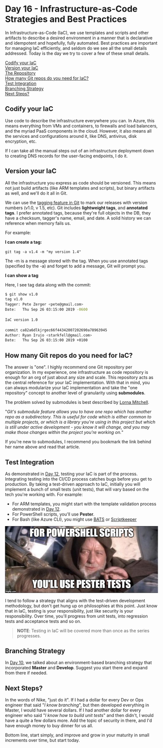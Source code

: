 # Day 16 - Infrastructure-as-Code Strategies and Best Practices 

In Infrastructure-as-Code (IaC), we use templates and scripts and other artifacts to describe a desired environment in a manner that is declarative and idempotent and hopefully, fully automated. Best practices are important for managing IaC efficiently, and seldom do we see all the small details addressed. Today is the day we try to cover a few of these small details.

[Codify your IaC](#codify-your-iac)<br/>
[Version your IaC](#version-your-iac)<br/>
[The Repository](#the-repository)<br/>
[How many Git repos do you need for IaC?](#how-many-git-repos-do-you-need-for-iac)<br/>
[Test Integration](#test-integration)<br/>
[Branching Strategy](#branching-strategy)<br/>
[Next Steps?](#next-steps)<br/>

## Codify your IaC

Use code to describe the infrastructure everywhere you can. In Azure, this means everything from VMs and containers, to firewalls and load balancers, and the myriad PaaS components in the cloud. However, it also means all the services and configurations around it, like DNS, antivirus, disk encryption, etc.

If I can take all the manual steps out of an infrastructure deployment down to creating DNS records for the user-facing endpoints, I do it.

## Version your IaC

All the infrastructure you express as code should be versioned. This means not just build artifacts (like ARM templates and scripts), but binary artifacts as well, and we'll do it all in Git.

We can use the [tagging feature in Git](https://git-scm.com/book/en/v2/Git-Basics-Tagging) to mark our releases with version numbers (v1.0, v 1.5, etc). Git includes **lightweight tags**, and **annotated tags**. I prefer annotated tags, because they're full objects in the DB, they have a checksum, tagger's name, email, and date. A solid history we can reference when memory fails us.

For example:

**I can create a tag:**

`git tag -a v1.4 -m "my version 1.4"`

The -m is a message stored with the tag. When you use annotated tags (specified by the -a) and forget to add a message, Git will prompt you.

**I can show a tag**

Here, I see tag data along with the commit:

```bash
$ git show v1.0
tag v1.0
Tagger: Pete Zerger <pete@gmail.com>
Date:   Thu Sep 26 03:15:00 2019 -0600

IaC version 1.0

commit ca82a6dlkjrgec66f44342007202690a78963945
Author: Ryan Irujo <starkfell@gmail.com>
Date:   Thu Sep 26 03:15:00 2019 +0100
```

## How many Git repos do you need for IaC?

The answer is "one". I highly recommend one Git repository per organization. In my experience, one infrastructure as code repository is enough for an org of just about any size and scale. This repository acts as the central reference for your IaC implementation. With that in mind, you can always modularize your IaC implementation and take the "one repository" concept to another level of granularity using **submodules**.

The problem solved by submodules is best described by [Lorna Mitchell](https://dzone.com/articles/git-submodules-dependent-or). 

"*Git's submodule feature allows you to have one repo which has another repo as a subdirectory. This is useful for code which is either common to multiple projects, or which is a library you're using in this project but which is still under active development - you know it will change, and you may make those changes within the project you're working on.*"

If you're new to submodules, I recommend you bookmark the link behind her name above and read that article.

## Test Integration

As demonstrated in [Day 12](https://github.com/starkfell/100DaysOfIaC/blob/master/articles/day.12.contin.integration.md), testing your IaC is part of the process. Integrating testing into the CI/CD process catches bugs before you get to production. By taking a test-driven approach to IaC, initially you will implement a bunch of small tests (unit tests), that will vary based on the tech you're working with. For example:

- For ARM templates, you might start with the template validation process demonstrated in [Day 12](https://github.com/starkfell/100DaysOfIaC/blob/master/articles/day.12.contin.integration.md).
- For PowerShell scripts, you'll use **Pester**.
- For Bash (like Azure CLI), you might use [BATS](https://github.com/sstephenson/bats) or [Scriptkeeper](https://www.originate.com/thinking/stories/testing-bash-scripts-with-scriptkeeper/)

![Use Pester](../images/day16/use.pester.jpg)

I tend to follow a strategy that aligns with the test-driven development methodology, but don't get hung up on philosophies at this point. Just know that in IaC, testing is your responsibility, just like security is your responsibility. Over time, you'll progress from unit tests, into regression tests and acceptance tests and so on.

>**NOTE**: Testing in IaC will be covered more than once as the series progresses.


## Branching Strategy

In [Day 10](https://github.com/starkfell/100DaysOfIaC/blob/master/articles/day.10.cicd.iac.bldg.blocks.md), we talked about an environment-based branching strategy that incorporated **Master** and **Develop**. Suggest you start there and expand from there if needed.

## Next Steps?

In the words of Nike, "just do it". If I had a dollar for every Dev or Ops engineer that said "*I know branching*", but then developed everything in Master, I would have several dollars. If I had another dollar for every engineer who said "*I know how to build unit tests*" and then didn't, I would have a quite a few dollars more. Add the topic of security in there, and I'd have enough money to buy dinner for us all.

Bottom line, start simply, and improve and grow in your maturity in small increments over time, but start today.